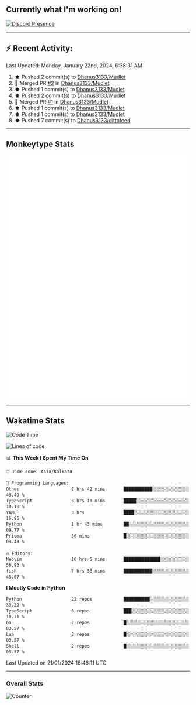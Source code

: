 ## Currently what I'm working on!
[![Discord Presence](https://lanyard.cnrad.dev/api/534981034400284712)](https://discord.com/users/534981034400284712)

---

## :zap: Recent Activity:
<!--RECENT_ACTIVITY:last_update-->
Last Updated: Monday, January 22nd, 2024, 6:38:31 AM
<!--RECENT_ACTIVITY:last_update_end-->
<!--RECENT_ACTIVITY:start-->
1. ⬆️ Pushed 2 commit(s) to [Dhanus3133/Mudlet](https://github.com/Dhanus3133/Mudlet)<br>
2. 🎉 Merged PR [#2](https://github.com/Dhanus3133/Mudlet/pull/2) in [Dhanus3133/Mudlet](https://github.com/Dhanus3133/Mudlet)<br>
3. ⬆️ Pushed 1 commit(s) to [Dhanus3133/Mudlet](https://github.com/Dhanus3133/Mudlet)<br>
4. ⬆️ Pushed 2 commit(s) to [Dhanus3133/Mudlet](https://github.com/Dhanus3133/Mudlet)<br>
5. 🎉 Merged PR [#1](https://github.com/Dhanus3133/Mudlet/pull/1) in [Dhanus3133/Mudlet](https://github.com/Dhanus3133/Mudlet)<br>
6. ⬆️ Pushed 1 commit(s) to [Dhanus3133/Mudlet](https://github.com/Dhanus3133/Mudlet)<br>
7. ⬆️ Pushed 1 commit(s) to [Dhanus3133/Mudlet](https://github.com/Dhanus3133/Mudlet)<br>
8. ⬆️ Pushed 7 commit(s) to [Dhanus3133/dittofeed](https://github.com/Dhanus3133/dittofeed)<br>
<!--RECENT_ACTIVITY:end-->

---

## Monkeytype Stats
<a href="https://monkeytype.com/profile/dhanus">
  <img src="https://raw.githubusercontent.com/Dhanus3133/Dhanus3133/monkeytype/monkeytype-pb.svg" alt="Monkeytype Profile" />
</a>

---

## Wakatime Stats
<!--START_SECTION:waka-->
![Code Time](http://img.shields.io/badge/Code%20Time-1%2C599%20hrs%2017%20mins-blue)

![Lines of code](https://img.shields.io/badge/From%20Hello%20World%20I%27ve%20Written-4.8%20million%20lines%20of%20code-blue)

📊 **This Week I Spent My Time On** 

```text
🕑︎ Time Zone: Asia/Kolkata

💬 Programming Languages: 
Other                    7 hrs 42 mins       ███████████░░░░░░░░░░░░░░   43.49 % 
TypeScript               3 hrs 13 mins       █████░░░░░░░░░░░░░░░░░░░░   18.18 % 
YAML                     3 hrs               ████░░░░░░░░░░░░░░░░░░░░░   16.96 % 
Python                   1 hr 43 mins        ██░░░░░░░░░░░░░░░░░░░░░░░   09.77 % 
Prisma                   36 mins             █░░░░░░░░░░░░░░░░░░░░░░░░   03.43 % 

🔥 Editors: 
Neovim                   10 hrs 5 mins       ██████████████░░░░░░░░░░░   56.93 % 
fish                     7 hrs 38 mins       ███████████░░░░░░░░░░░░░░   43.07 % 
```

**I Mostly Code in Python** 

```text
Python                   22 repos            ██████████░░░░░░░░░░░░░░░   39.29 % 
TypeScript               6 repos             ███░░░░░░░░░░░░░░░░░░░░░░   10.71 % 
Go                       2 repos             █░░░░░░░░░░░░░░░░░░░░░░░░   03.57 % 
Lua                      2 repos             █░░░░░░░░░░░░░░░░░░░░░░░░   03.57 % 
Shell                    2 repos             █░░░░░░░░░░░░░░░░░░░░░░░░   03.57 % 
```




 Last Updated on 21/01/2024 18:46:11 UTC
<!--END_SECTION:waka-->
---

### Overall Stats

<img src="https://moe-counter.glitch.me/get/@Dhanus3133?theme=asoul" alt="Counter" />
